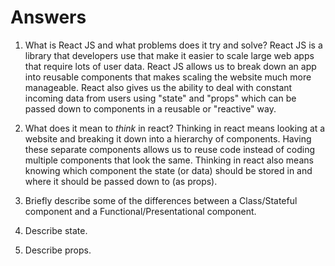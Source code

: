 # Answers

1.  What is React JS and what problems does it try and solve?
React JS is a library that developers use that make it easier to scale large web apps that require lots of user data. React JS allows us to break down an app into reusable components that makes scaling the website much more manageable. React also gives us the ability to deal with constant incoming data from users using "state" and "props" which can be passed down to components in a reusable or "reactive" way. 

2.  What does it mean to _think_ in react?
Thinking in react means looking at a website and breaking it down into a hierarchy of components. Having these separate components allows us to reuse code instead of coding multiple components that look the same. Thinking in react also means knowing which component the state (or data) should be stored in and where it should be passed down to (as props). 

3.  Briefly describe some of the differences between a Class/Stateful component and a Functional/Presentational component.

4.  Describe state.

5.  Describe props.
